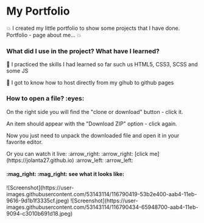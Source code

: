 <h1>My Portfolio</h1>

 :collision: I created my little portfolio to show some projects that I have done.
Portfolio - page about me... :collision: 


<h3>What did I use in the project? What have I learned?</h3>

:red_circle:  I practiced the skills I had learned so far such us HTML5, CSS3, SCSS and some JS

:red_circle: I got to know how to host directly from my gihub to github pages


<h3>How to open a file? :eyes: </h3>
<p>On the right side you will find the "clone or download" button - click it.</p>
<p>An item should appear with the "Download ZIP" option - click again.</p>
<p>Now you just need to unpack the downloaded file and open it in your favorite editor.</p>
<p>Or you can watch it live: :arrow_right: :arrow_right:   [click me](https://jolanta27.github.io) :arrow_left: :arrow_left:
  
  
<h4>:mag_right: :mag_right: see what it looks like:</h4>
![Screenshot](https://user-images.githubusercontent.com/53143114/116790419-53b2e400-aab4-11eb-9616-9d1b1f3335cf.jpeg)
![Screenshot](https://user-images.githubusercontent.com/53143114/116790434-65948700-aab4-11eb-9094-c3010b691d18.jpeg)
